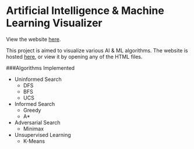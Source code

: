 # Artificial Intelligence & Machine Learning Visualizer
View the website [here](https://raychungno1.github.io/ML-Visualizer/).

This project is aimed to visualize various AI & ML algorithms. The website is hosted [here](https://raychungno1.github.io/ML-Visualizer/), or view it by opening any of the HTML files. 

###Algorithms Implemented
* Uninformed Search
    * DFS
    * BFS
    * UCS
* Informed Search
    * Greedy
    * A*
* Adversarial Search
    * Minimax
* Unsupervised Learning
    * K-Means